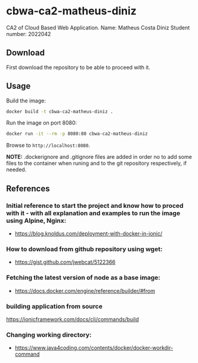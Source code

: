 # cbwa-ca2-matheus-diniz

CA2 of Cloud Based Web Application.
Name: Matheus Costa Diniz
Student number: 2022042

## Download

First download the repository to be able to proceed with it.

## Usage

Build the image:

```sh
docker build -t cbwa-ca2-matheus-diniz .
```

Run the image on port 8080:

```sh
docker run -it --rm -p 8080:80 cbwa-ca2-matheus-diniz
```

Browse to `http://localhost:8080`.

**NOTE:** .dockerignore and .gitignore files are added in order no to add some files to the container when runing and to the git repository respectively, if needed.

## References

### Initial reference to start the project and know how to proced with it - with all explanation and examples to run the image using Alpine, Nginx:

- https://blog.knoldus.com/deployment-with-docker-in-ionic/

### How to download from github repository using wget:

- https://gist.github.com/jwebcat/5122366

### Fetching the latest version of node as a base image:

- https://docs.docker.com/engine/reference/builder/#from

### building application from source

https://ionicframework.com/docs/cli/commands/build

### Changing working directory:

- https://www.java4coding.com/contents/docker/docker-workdir-command
